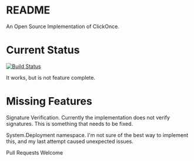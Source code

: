 # README #

An Open Source Implementation of ClickOnce.

# Current Status #

[![Build Status](http://ci.katelyngigante.com/buildStatus/icon?job=Silasary/clickmono/master)](http://ci.katelyngigante.com/job/Silasary/job/clickmono/branch/master/)

It works, but is not feature complete.

# Missing Features #

Signature Verification.  Currently the implementation does not verify signatures.  This is something that needs to be fixed.

System.Deployment namespace.  I'm not sure of the best way to implement this, and my last attempt caused unexpected issues.



Pull Requests Welcome
